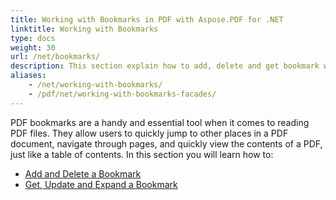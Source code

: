 ```yaml
---
title: Working with Bookmarks in PDF with Aspose.PDF for .NET
linktitle: Working with Bookmarks
type: docs
weight: 30
url: /net/bookmarks/
description: This section explain how to add, delete and get bookmark with Aspose.PDF for .NET.
aliases:
    - /net/working-with-bookmarks/
    - /pdf/net/working-with-bookmarks-facades/
---
```


PDF bookmarks are a handy and essential tool when it comes to reading PDF files. They allow users to quickly jump to other places in a PDF document, navigate through pages, and quickly view the contents of a PDF, just like a table of contents.
In this section you will learn how to:

- [Add and Delete a Bookmark](/pdf/net/add-and-delete-bookmark/)
- [Get, Update and Expand a Bookmark](/pdf/net/get-update-and-expand-bookmark/)